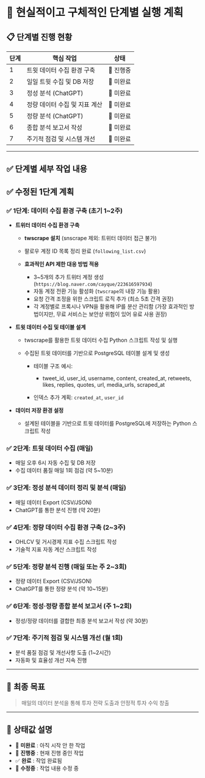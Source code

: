 # 📌 현실적이고 구체적인 단계별 실행 계획

## 📋 단계별 진행 현황

| 단계 | 핵심 작업                     | 상태     |
| ---- | ----------------------------- | -------- |
| 1    | 트윗 데이터 수집 환경 구축    | 🔶 진행중 |
| 2    | 일일 트윗 수집 및 DB 저장     | 🔲 미완료 |
| 3    | 정성 분석 (ChatGPT)           | 🔲 미완료 |
| 4    | 정량 데이터 수집 및 지표 계산 | 🔲 미완료 |
| 5    | 정량 분석 (ChatGPT)           | 🔲 미완료 |
| 6    | 종합 분석 보고서 작성         | 🔲 미완료 |
| 7    | 주기적 점검 및 시스템 개선    | 🔲 미완료 |

---

## ✅ **단계별 세부 작업 내용**

## ✅ **수정된 1단계 계획**

### ✅ 1단계: 데이터 수집 환경 구축 (초기 1~2주)

* **트위터 데이터 수집 환경 구축**

  * **twscrape 설치** (snscrape 제외: 트위터 데이터 접근 불가)
  * 팔로우 계정 ID 목록 정리 완료 (`following_list.csv`)
  * **효과적인 API 제한 대응 방법 적용**

    * 3~5개의 추가 트위터 계정 생성(`https://blog.naver.com/cayque/223616597934`)
    * 자동 계정 전환 기능 활성화 (`twscrape`의 내장 기능 활용)
    * 요청 간격 조정을 위한 스크립트 로직 추가 (최소 5초 간격 권장)
    * 각 계정별로 프록시나 VPN을 활용해 IP를 분산 관리함 (가장 효과적인 방법이지만, 무료 서비스는 보안상 위험이 있어 유료 사용 권장)

* **트윗 데이터 수집 및 테이블 설계**

  * twscrape를 활용한 트윗 데이터 수집 Python 스크립트 작성 및 실행
  * 수집된 트윗 데이터를 기반으로 PostgreSQL 테이블 설계 및 생성

    * 테이블 구조 예시:

      * tweet_id, user_id, username, content, created_at, retweets, likes, replies, quotes, url, media_urls, scraped_at
    * 인덱스 추가 계획: `created_at`, `user_id`

* **데이터 저장 환경 설정**

  * 설계된 테이블을 기반으로 트윗 데이터를 PostgreSQL에 저장하는 Python 스크립트 작성

### ✅ 2단계: 트윗 데이터 수집 (매일)

- 매일 오후 6시 자동 수집 및 DB 저장
- 수집 데이터 품질 매일 1회 점검 (약 5~10분)

### ✅ 3단계: 정성 분석 데이터 정리 및 분석 (매일)

- 매일 데이터 Export (CSV/JSON)
- ChatGPT를 통한 분석 진행 (약 20분)

### ✅ 4단계: 정량 데이터 수집 환경 구축 (2~3주)

- OHLCV 및 거시경제 지표 수집 스크립트 작성
- 기술적 지표 자동 계산 스크립트 작성

### ✅ 5단계: 정량 분석 진행 (매일 또는 주 2~3회)

- 정량 데이터 Export (CSV/JSON)
- ChatGPT를 통한 정량 분석 (약 10~15분)

### ✅ 6단계: 정성·정량 종합 분석 보고서 (주 1~2회)

- 정성/정량 데이터를 결합한 최종 분석 보고서 작성 (약 30분)

### ✅ 7단계: 주기적 점검 및 시스템 개선 (월 1회)

- 분석 품질 점검 및 개선사항 도출 (1~2시간)
- 자동화 및 효율성 개선 지속 진행

---

## 🥅 **최종 목표**

> 매일의 데이터 분석을 통해 투자 전략 도출과 안정적 투자 수익 창출

---

## 🔖 **상태값 설명**

- 🔲 **미완료** : 아직 시작 안 한 작업
- 🔶 **진행중** : 현재 진행 중인 작업
- ✅ **완료** : 작업 완료됨
- 🔵 **수정중** : 작업 내용 수정 중
